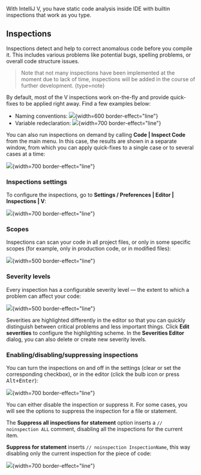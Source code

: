 [//]: # (title: Code analysis)

With IntelliJ V, you have static code analysis inside IDE with builtin inspections that work as you type.

## Inspections

Inspections detect and help to correct anomalous code before you compile it. This includes various problems like potential bugs, spelling problems, or overall code structure issues.

> Note that not many inspections have been implemented at the moment due to lack of time, 
> inspections will be added in the course of further development.
> {type=note}

By default, most of the V inspections work on-the-fly and provide quick-fixes to be applied right away. Find a few examples below:

- Naming conventions:
    ![](naming-convention-example.png){width=600 border-effect="line"}
- Variable redeclaration:
    ![](variable-redeclaration-example.png){width=700 border-effect="line"}

You can also run inspections on demand by calling **Code | Inspect Code** from the main menu. In this case, the results are shown in a separate window, from which you can apply quick-fixes to a single case or to several cases at a time:

![](batch-mode.png){width=700 border-effect="line"}

### Inspections settings

To configure the inspections, go to **Settings / Preferences | Editor | Inspections | V**:

![](inspections-settings.png){width=700 border-effect="line"}

### Scopes

Inspections can scan your code in all project files, or only in some specific scopes (for example, only in production code, or in modified files):

![](scopes.png){width=500 border-effect="line"}

### Severity levels

Every inspection has a configurable severity level — the extent to which a problem can affect your code:

![](severity.png){width=500 border-effect="line"}

Severities are highlighted differently in the editor so that you can quickly distinguish between critical problems and less important things. Click **Edit severities** to configure the highlighting scheme. In the **Severities Editor** dialog, you can also delete or create new severity levels.

### Enabling/disabling/suppressing inspections

You can turn the inspections on and off in the settings (clear or set the corresponding checkbox), or in the editor (click the bulb icon or press <kbd>Alt+Enter</kbd>):

![](enable-disable-inspection.png){width=700 border-effect="line"}

You can either disable the inspection or suppress it. For some cases, you will see the options to suppress the inspection for a file or statement.

The **Suppress all inspections for statement** option inserts a `// noinspection ALL` comment, disabling all the inspections for the current item.

**Suppress for statement** inserts `// noinspection InspectionName`, this way disabling only the current inspection for the piece of code:

![](suppressed-inspection.png){width=700 border-effect="line"}

